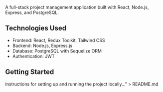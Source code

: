A full-stack project management application built with React, Node.js, Express, and PostgreSQL.

## Technologies Used

- Frontend: React, Redux Toolkit, Tailwind CSS
- Backend: Node.js, Express.js
- Database: PostgreSQL with Sequelize ORM
- Authentication: JWT

## Getting Started

Instructions for setting up and running the project locally..." > README.md